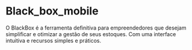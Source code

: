 # Black_box_mobile
O BlackBox é a ferramenta definitiva para empreendedores que desejam simplificar e otimizar a gestão de seus estoques. Com uma interface intuitiva e recursos simples e práticos.
